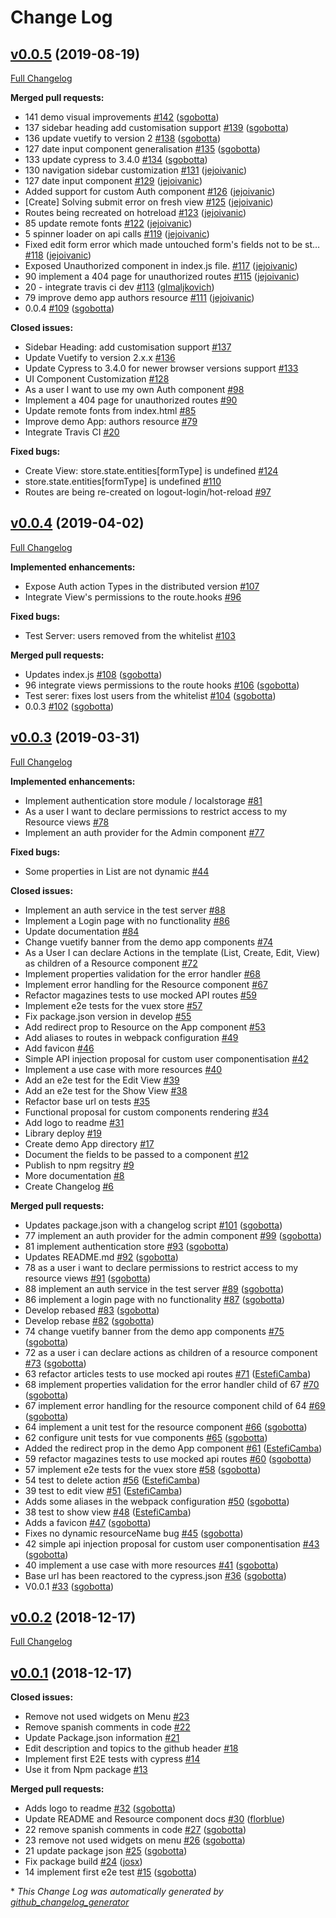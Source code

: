 # Change Log

## [v0.0.5](https://github.com/Cambalab/vue-admin/tree/v0.0.5) (2019-08-19)
[Full Changelog](https://github.com/Cambalab/vue-admin/compare/v0.0.4...v0.0.5)

**Merged pull requests:**

- 141 demo visual improvements [\#142](https://github.com/Cambalab/vue-admin/pull/142) ([sgobotta](https://github.com/sgobotta))
- 137 sidebar heading add customisation support [\#139](https://github.com/Cambalab/vue-admin/pull/139) ([sgobotta](https://github.com/sgobotta))
- 136 update vuetify to version 2 [\#138](https://github.com/Cambalab/vue-admin/pull/138) ([sgobotta](https://github.com/sgobotta))
- 127 date input component generalisation [\#135](https://github.com/Cambalab/vue-admin/pull/135) ([sgobotta](https://github.com/sgobotta))
- 133 update cypress to 3.4.0 [\#134](https://github.com/Cambalab/vue-admin/pull/134) ([sgobotta](https://github.com/sgobotta))
- 130 navigation sidebar customization [\#131](https://github.com/Cambalab/vue-admin/pull/131) ([jejoivanic](https://github.com/jejoivanic))
- 127 date input component [\#129](https://github.com/Cambalab/vue-admin/pull/129) ([jejoivanic](https://github.com/jejoivanic))
- Added support for custom Auth component [\#126](https://github.com/Cambalab/vue-admin/pull/126) ([jejoivanic](https://github.com/jejoivanic))
- \[Create\] Solving submit error on fresh view [\#125](https://github.com/Cambalab/vue-admin/pull/125) ([jejoivanic](https://github.com/jejoivanic))
- Routes being recreated on hotreload [\#123](https://github.com/Cambalab/vue-admin/pull/123) ([jejoivanic](https://github.com/jejoivanic))
- 85 update remote fonts [\#122](https://github.com/Cambalab/vue-admin/pull/122) ([jejoivanic](https://github.com/jejoivanic))
- 5 spinner loader on api calls [\#119](https://github.com/Cambalab/vue-admin/pull/119) ([jejoivanic](https://github.com/jejoivanic))
- Fixed edit form error which made untouched form's fields not to be st… [\#118](https://github.com/Cambalab/vue-admin/pull/118) ([jejoivanic](https://github.com/jejoivanic))
- Exposed Unauthorized component in index.js file. [\#117](https://github.com/Cambalab/vue-admin/pull/117) ([jejoivanic](https://github.com/jejoivanic))
- 90 implement a 404 page for unauthorized routes [\#115](https://github.com/Cambalab/vue-admin/pull/115) ([jejoivanic](https://github.com/jejoivanic))
- 20 - integrate travis ci dev [\#113](https://github.com/Cambalab/vue-admin/pull/113) ([glmaljkovich](https://github.com/glmaljkovich))
- 79 improve demo app authors resource [\#111](https://github.com/Cambalab/vue-admin/pull/111) ([jejoivanic](https://github.com/jejoivanic))
- 0.0.4 [\#109](https://github.com/Cambalab/vue-admin/pull/109) ([sgobotta](https://github.com/sgobotta))


**Closed issues:**

- Sidebar Heading: add customisation support [\#137](https://github.com/Cambalab/vue-admin/issues/137)
- Update Vuetify to version 2.x.x [\#136](https://github.com/Cambalab/vue-admin/issues/136)
- Update Cypress to 3.4.0 for newer browser versions support [\#133](https://github.com/Cambalab/vue-admin/issues/133)
- UI Component Customization [\#128](https://github.com/Cambalab/vue-admin/issues/128)
- As a user I want to use my own Auth component [\#98](https://github.com/Cambalab/vue-admin/issues/98)
- Implement a 404 page for unauthorized routes [\#90](https://github.com/Cambalab/vue-admin/issues/90)
- Update remote fonts from index.html [\#85](https://github.com/Cambalab/vue-admin/issues/85)
- Improve demo App: authors resource [\#79](https://github.com/Cambalab/vue-admin/issues/79)
- Integrate Travis CI [\#20](https://github.com/Cambalab/vue-admin/issues/20)

**Fixed bugs:**

- Create View: store.state.entities\[formType\] is undefined [\#124](https://github.com/Cambalab/vue-admin/issues/124)
- store.state.entities\[formType\] is undefined [\#110](https://github.com/Cambalab/vue-admin/issues/110)
- Routes are being re-created on logout-login/hot-reload [\#97](https://github.com/Cambalab/vue-admin/issues/97)

## [v0.0.4](https://github.com/Cambalab/vue-admin/tree/v0.0.4) (2019-04-02)
[Full Changelog](https://github.com/Cambalab/vue-admin/compare/v0.0.3...v0.0.4)

**Implemented enhancements:**

- Expose Auth action Types in the distributed version [\#107](https://github.com/Cambalab/vue-admin/issues/107)
- Integrate View's permissions to the route.hooks [\#96](https://github.com/Cambalab/vue-admin/issues/96)

**Fixed bugs:**

- Test Server: users removed from the whitelist [\#103](https://github.com/Cambalab/vue-admin/issues/103)

**Merged pull requests:**

- Updates index.js [\#108](https://github.com/Cambalab/vue-admin/pull/108) ([sgobotta](https://github.com/sgobotta))
- 96 integrate views permissions to the route hooks [\#106](https://github.com/Cambalab/vue-admin/pull/106) ([sgobotta](https://github.com/sgobotta))
- Test serer: fixes lost users from the whitelist [\#104](https://github.com/Cambalab/vue-admin/pull/104) ([sgobotta](https://github.com/sgobotta))
- 0.0.3 [\#102](https://github.com/Cambalab/vue-admin/pull/102) ([sgobotta](https://github.com/sgobotta))

## [v0.0.3](https://github.com/Cambalab/vue-admin/tree/v0.0.3) (2019-03-31)
[Full Changelog](https://github.com/Cambalab/vue-admin/compare/v0.0.2...v0.0.3)

**Implemented enhancements:**

- Implement authentication store module / localstorage [\#81](https://github.com/Cambalab/vue-admin/issues/81)
- As a user I want to declare permissions to restrict access to my Resource views [\#78](https://github.com/Cambalab/vue-admin/issues/78)
- Implement an auth provider for the Admin component [\#77](https://github.com/Cambalab/vue-admin/issues/77)

**Fixed bugs:**

- Some properties in List are not dynamic [\#44](https://github.com/Cambalab/vue-admin/issues/44)

**Closed issues:**

- Implement an auth service in the test server [\#88](https://github.com/Cambalab/vue-admin/issues/88)
- Implement a Login page with no functionality [\#86](https://github.com/Cambalab/vue-admin/issues/86)
- Update documentation [\#84](https://github.com/Cambalab/vue-admin/issues/84)
- Change vuetify banner from the demo app components [\#74](https://github.com/Cambalab/vue-admin/issues/74)
- As a User I can declare Actions in the template \(List, Create, Edit, View\) as children of a Resource component [\#72](https://github.com/Cambalab/vue-admin/issues/72)
- Implement properties validation for the error handler [\#68](https://github.com/Cambalab/vue-admin/issues/68)
- Implement error handling for the Resource component [\#67](https://github.com/Cambalab/vue-admin/issues/67)
- Refactor magazines tests to use mocked API routes [\#59](https://github.com/Cambalab/vue-admin/issues/59)
- Implement e2e tests for the vuex store [\#57](https://github.com/Cambalab/vue-admin/issues/57)
- Fix package.json version in develop [\#55](https://github.com/Cambalab/vue-admin/issues/55)
- Add redirect prop to Resource on the App component [\#53](https://github.com/Cambalab/vue-admin/issues/53)
- Add aliases to routes in webpack configuration [\#49](https://github.com/Cambalab/vue-admin/issues/49)
- Add favicon [\#46](https://github.com/Cambalab/vue-admin/issues/46)
- Simple API injection proposal for custom user componentisation [\#42](https://github.com/Cambalab/vue-admin/issues/42)
- Implement a use case with more resources [\#40](https://github.com/Cambalab/vue-admin/issues/40)
-  Add an e2e test for the Edit View [\#39](https://github.com/Cambalab/vue-admin/issues/39)
- Add an e2e test for the Show View [\#38](https://github.com/Cambalab/vue-admin/issues/38)
- Refactor base url on tests [\#35](https://github.com/Cambalab/vue-admin/issues/35)
- Functional proposal for custom components rendering [\#34](https://github.com/Cambalab/vue-admin/issues/34)
- Add logo to readme [\#31](https://github.com/Cambalab/vue-admin/issues/31)
- Library deploy [\#19](https://github.com/Cambalab/vue-admin/issues/19)
- Create demo App directory [\#17](https://github.com/Cambalab/vue-admin/issues/17)
- Document the fields to be passed to a component [\#12](https://github.com/Cambalab/vue-admin/issues/12)
- Publish to npm regsitry [\#9](https://github.com/Cambalab/vue-admin/issues/9)
- More documentation [\#8](https://github.com/Cambalab/vue-admin/issues/8)
- Create Changelog [\#6](https://github.com/Cambalab/vue-admin/issues/6)

**Merged pull requests:**

- Updates package.json with a changelog script [\#101](https://github.com/Cambalab/vue-admin/pull/101) ([sgobotta](https://github.com/sgobotta))
- 77 implement an auth provider for the admin component [\#99](https://github.com/Cambalab/vue-admin/pull/99) ([sgobotta](https://github.com/sgobotta))
- 81 implement authentication store [\#93](https://github.com/Cambalab/vue-admin/pull/93) ([sgobotta](https://github.com/sgobotta))
- Updates README.md [\#92](https://github.com/Cambalab/vue-admin/pull/92) ([sgobotta](https://github.com/sgobotta))
- 78 as a user i want to declare permissions to restrict access to my resource views [\#91](https://github.com/Cambalab/vue-admin/pull/91) ([sgobotta](https://github.com/sgobotta))
- 88 implement an auth service in the test server [\#89](https://github.com/Cambalab/vue-admin/pull/89) ([sgobotta](https://github.com/sgobotta))
- 86 implement a login page with no functionality [\#87](https://github.com/Cambalab/vue-admin/pull/87) ([sgobotta](https://github.com/sgobotta))
- Develop rebased [\#83](https://github.com/Cambalab/vue-admin/pull/83) ([sgobotta](https://github.com/sgobotta))
- Develop rebase [\#82](https://github.com/Cambalab/vue-admin/pull/82) ([sgobotta](https://github.com/sgobotta))
- 74 change vuetify banner from the demo app components [\#75](https://github.com/Cambalab/vue-admin/pull/75) ([sgobotta](https://github.com/sgobotta))
- 72 as a user i can declare actions as children of a resource component [\#73](https://github.com/Cambalab/vue-admin/pull/73) ([sgobotta](https://github.com/sgobotta))
- 63 refactor articles tests to use mocked api routes [\#71](https://github.com/Cambalab/vue-admin/pull/71) ([EstefiCamba](https://github.com/EstefiCamba))
- 68 implement properties validation for the error handler child of 67 [\#70](https://github.com/Cambalab/vue-admin/pull/70) ([sgobotta](https://github.com/sgobotta))
- 67 implement error handling for the resource component child of 64 [\#69](https://github.com/Cambalab/vue-admin/pull/69) ([sgobotta](https://github.com/sgobotta))
- 64 implement a unit test for the resource component [\#66](https://github.com/Cambalab/vue-admin/pull/66) ([sgobotta](https://github.com/sgobotta))
- 62 configure unit tests for vue components [\#65](https://github.com/Cambalab/vue-admin/pull/65) ([sgobotta](https://github.com/sgobotta))
- Added the redirect prop in the demo App component [\#61](https://github.com/Cambalab/vue-admin/pull/61) ([EstefiCamba](https://github.com/EstefiCamba))
- 59 refactor magazines tests to use mocked api routes [\#60](https://github.com/Cambalab/vue-admin/pull/60) ([sgobotta](https://github.com/sgobotta))
- 57 implement e2e tests for the vuex store [\#58](https://github.com/Cambalab/vue-admin/pull/58) ([sgobotta](https://github.com/sgobotta))
- 54 test to delete action [\#56](https://github.com/Cambalab/vue-admin/pull/56) ([EstefiCamba](https://github.com/EstefiCamba))
- 39 test to edit view [\#51](https://github.com/Cambalab/vue-admin/pull/51) ([EstefiCamba](https://github.com/EstefiCamba))
- Adds some aliases in the webpack configuration [\#50](https://github.com/Cambalab/vue-admin/pull/50) ([sgobotta](https://github.com/sgobotta))
- 38 test to show view [\#48](https://github.com/Cambalab/vue-admin/pull/48) ([EstefiCamba](https://github.com/EstefiCamba))
- Adds a favicon [\#47](https://github.com/Cambalab/vue-admin/pull/47) ([sgobotta](https://github.com/sgobotta))
- Fixes no dynamic resourceName bug [\#45](https://github.com/Cambalab/vue-admin/pull/45) ([sgobotta](https://github.com/sgobotta))
- 42 simple api injection proposal for custom user componentisation [\#43](https://github.com/Cambalab/vue-admin/pull/43) ([sgobotta](https://github.com/sgobotta))
- 40 implement a use case with more resources [\#41](https://github.com/Cambalab/vue-admin/pull/41) ([sgobotta](https://github.com/sgobotta))
- Base url has been reactored to the cypress.json [\#36](https://github.com/Cambalab/vue-admin/pull/36) ([sgobotta](https://github.com/sgobotta))
- V0.0.1 [\#33](https://github.com/Cambalab/vue-admin/pull/33) ([sgobotta](https://github.com/sgobotta))

## [v0.0.2](https://github.com/Cambalab/vue-admin/tree/v0.0.2) (2018-12-17)
[Full Changelog](https://github.com/Cambalab/vue-admin/compare/v0.0.1...v0.0.2)

## [v0.0.1](https://github.com/Cambalab/vue-admin/tree/v0.0.1) (2018-12-17)
**Closed issues:**

- Remove not used widgets on Menu [\#23](https://github.com/Cambalab/vue-admin/issues/23)
- Remove spanish comments in code [\#22](https://github.com/Cambalab/vue-admin/issues/22)
- Update Package.json information [\#21](https://github.com/Cambalab/vue-admin/issues/21)
- Edit description and topics to the github header [\#18](https://github.com/Cambalab/vue-admin/issues/18)
- Implement first E2E tests with cypress [\#14](https://github.com/Cambalab/vue-admin/issues/14)
- Use it from Npm package [\#13](https://github.com/Cambalab/vue-admin/issues/13)

**Merged pull requests:**

- Adds logo to readme [\#32](https://github.com/Cambalab/vue-admin/pull/32) ([sgobotta](https://github.com/sgobotta))
- Update README and Resource component docs [\#30](https://github.com/Cambalab/vue-admin/pull/30) ([florblue](https://github.com/florblue))
- 22 remove spanish comments in code [\#27](https://github.com/Cambalab/vue-admin/pull/27) ([sgobotta](https://github.com/sgobotta))
- 23 remove not used widgets on menu [\#26](https://github.com/Cambalab/vue-admin/pull/26) ([sgobotta](https://github.com/sgobotta))
- 21 update package json [\#25](https://github.com/Cambalab/vue-admin/pull/25) ([sgobotta](https://github.com/sgobotta))
- Fix package build [\#24](https://github.com/Cambalab/vue-admin/pull/24) ([josx](https://github.com/josx))
- 14 implement first e2e test [\#15](https://github.com/Cambalab/vue-admin/pull/15) ([sgobotta](https://github.com/sgobotta))



\* *This Change Log was automatically generated by [github_changelog_generator](https://github.com/skywinder/Github-Changelog-Generator)*
